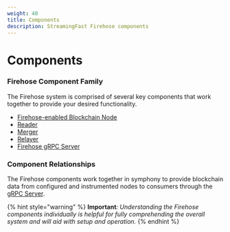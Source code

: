 ```yaml
---
weight: 40
title: Components
description: StreamingFast Firehose components
---
```


# Components

### Firehose Component Family

The Firehose system is comprised of several key components that work together to provide your desired functionality.

* [Firehose-enabled Blockchain Node](firehose-enabled-node.md)
* [Reader](reader.md)
* [Merger](merger.md)
* [Relayer](relayer.md)
* [Firehose gRPC Server](grpc-server.md)

### Component Relationships

The Firehose components work together in symphony to provide blockchain data from configured and instrumented nodes to consumers through the [gRPC Server](grpc-server.md).

{% hint style="warning" %}
**Important**_: Understanding the Firehose components individually is helpful for fully comprehending the overall system and will aid with setup and operation._
{% endhint %}

